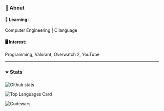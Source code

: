 <h3><strong>💬 About</strong></h3>

<h4>🏫 Learning:</h4>

  Computer Engineering | C language 

<h4>🖥 Interest:</h4>

  Programming, Valorant, Overwatch 2, YouTube
<hr>

<h3>⭐ Stats</h3>

![Github stats](https://github-readme-stats.vercel.app/api?username=Hitagi7&theme=jolly&highcontrast&show_icons=true&count_private=true)

![Top Languages Card](https://github-readme-stats.vercel.app/api/top-langs/?username=Hitagi7&theme=jolly&layout=compact)

![Codewars](https://github.r2v.ch/codewars?user=Hitagi&stroke=%23BB432C)

<!---
Hitagi7/Hitagi7 is a ✨ special ✨ repository because its `README.md` (this file) appears on your GitHub profile.
You can click the Preview link to take a look at your changes.
--->
